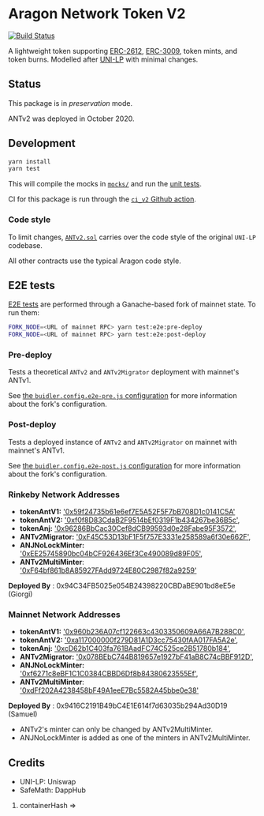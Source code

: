 # Aragon Network Token V2

[![Build Status](https://img.shields.io/github/workflow/status/aragon/aragon-network-token/ci:v2?style=flat-square)](https://github.com/aragon/aragon-network-token/actions?query=workflow%3Aci%3Av2)

A lightweight token supporting [ERC-2612](https://eips.ethereum.org/EIPS/eip-2612), [ERC-3009](https://eips.ethereum.org/EIPS/eip-3009), token mints, and token burns. Modelled after [UNI-LP](https://github.com/Uniswap/uniswap-v2-core/blob/v1.0.1/contracts/UniswapV2ERC20.sol) with minimal changes.

## Status

This package is in _preservation_ mode.

ANTv2 was deployed in October 2020.

## Development

```sh
yarn install
yarn test
```

This will compile the mocks in [`mocks/`](mocks/) and run the [unit tests](test/).

CI for this package is run through the [`ci_v2` Github action](../../.github/workflows/ci_v2.yml).

### Code style

To limit changes, [`ANTv2.sol`](contracts/ANTv2.sol) carries over the code style of the original `UNI-LP` codebase.

All other contracts use the typical Aragon code style.

## E2E tests

[E2E tests](e2e) are performed through a Ganache-based fork of mainnet state. To run them:

```sh
FORK_NODE=<URL of mainnet RPC> yarn test:e2e:pre-deploy
FORK_NODE=<URL of mainnet RPC> yarn test:e2e:post-deploy
```

### Pre-deploy

Tests a theoretical `ANTv2` and `ANTv2Migrator` deployment with mainnet's ANTv1.

See [the `buidler.config.e2e-pre.js` configuration](buidler.config.e2e.js) for more information about the fork's configuration.

### Post-deploy

Tests a deployed instance of `ANTv2` and `ANTv2Migrator` on mainnet with mainnet's ANTv1.

See [the `buidler.config.e2e-post.js` configuration](buidler.config.e2e.js) for more information about the fork's configuration.


### Rinkeby Network Addresses

* **tokenAntV1:** ['0x59f24735b61e6ef7E5A52F5F7bB708D1c0141C5A'](https://rinkeby.etherscan.io/address/0x59f24735b61e6ef7e5a52f5f7bb708d1c0141c5a)
* **tokenAntV2:** ['0xf0f8D83CdaB2F9514bEf0319F1b434267be36B5c'](https://rinkeby.etherscan.io/address/0xf0f8d83cdab2f9514bef0319f1b434267be36b5c),
* **tokenAnj:** ['0x96286BbCac30Cef8dCB99593d0e28Fabe95F3572'](https://rinkeby.etherscan.io/address/0x96286BbCac30Cef8dCB99593d0e28Fabe95F3572),
* **ANTv2Migrator:** ['0xF45C53D13bF1F5f757E3331e258589a6f30e662F'](https://rinkeby.etherscan.io/address/0xF45C53D13bF1F5f757E3331e258589a6f30e662F),
* **ANJNoLockMinter:** ['0xEE25745890bc04bCF926436Ef3Ce490089d89F05'](https://rinkeby.etherscan.io/address/0xEE25745890bc04bCF926436Ef3Ce490089d89F05),
* **ANTv2MultiMinter**: ['0xF64bf861b8A85927FAdd9724E80C2987f82a9259'](https://rinkeby.etherscan.io/address/0xF64bf861b8A85927FAdd9724E80C2987f82a9259)

**Deployed By** : 0x94C34FB5025e054B24398220CBDaBE901bd8eE5e (Giorgi)

### Mainnet Network Addresses

* **tokenAntV1:** ['0x960b236A07cf122663c4303350609A66A7B288C0'](https://etherscan.io/address/0x960b236a07cf122663c4303350609a66a7b288c0),
* **tokenAntV2:** ['0xa117000000f279D81A1D3cc75430fAA017FA5A2e'](https://etherscan.io/address/0xa117000000f279D81A1D3cc75430fAA017FA5A2e),
* **tokenAnj:** ['0xcD62b1C403fa761BAadFC74C525ce2B51780b184'](https://etherscan.io/address/0xcD62b1C403fa761BAadFC74C525ce2B51780b184),
* **ANTv2Migrator:** ['0x078BEbC744B819657e1927bF41aB8C74cBBF912D'](https://etherscan.io/address/0x078BEbC744B819657e1927bF41aB8C74cBBF912D),
* **ANJNoLockMinter:** ['0xf6271c8eBF1C1C0384CBBD6Df8b84380623555Ef'](https://etherscan.io/address/0xf6271c8eBF1C1C0384CBBD6Df8b84380623555Ef),
* **ANTv2MultiMinter**: ['0xdFf202A4238458bF49A1eeE7Bc5582A45bbe0e38'](https://etherscan.io/address/0xdFf202A4238458bF49A1eeE7Bc5582A45bbe0e38)

**Deployed By** : 0x9416C2191B49bC4E1E614f7d63035b294Ad30D19 (Samuel)


* ANTv2's minter can only be changed by ANTv2MultiMinter.
* ANJNoLockMinter is added as one of the minters in ANTv2MultiMinter.


## Credits

- UNI-LP: Uniswap
- SafeMath: DappHub



1. containerHash => 